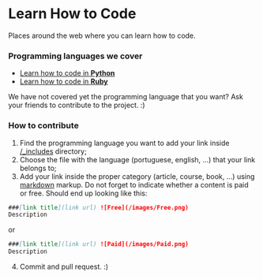Learn How to Code
=================

Places around the web where you can learn how to code.

### Programming languages we cover
* [Learn how to code in **Python**](http://learnhowtocode.in/python/)
* [Learn how to code in **Ruby**](http://learnhowtocode.in/ruby/)

We have not covered yet the programming language that you want? Ask your friends to contribute to the project. :)

### How to contribute
1. Find the programming language you want to add your link inside [/_includes](https://github.com/recarreira/learnhowtocode.in/tree/master/_includes) directory;
2. Choose the file with the language (portuguese, english, ...) that your link belongs to;
3. Add your link inside the proper category (article, course, book, ...) using [markdown](http://en.wikipedia.org/wiki/Markdown) markup. Do not forget to indicate whether a content is paid or free. Should end up looking like this:

  ```markdown
  ###[link title](link url) ![Free](/images/Free.png)
  Description
  ```
  or

  ```markdown
  ###[link title](link url) ![Paid](/images/Paid.png)
  Description
  ```

4. Commit and pull request. :)
